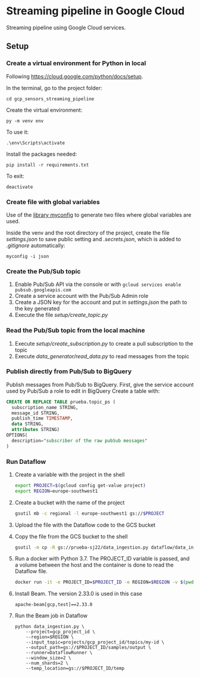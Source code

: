 # Streaming pipeline in Google Cloud
Streaming pipeline using Google Cloud services.

## Setup

### Create a virtual environment for Python in local

Following https://cloud.google.com/python/docs/setup.

In the terminal, go to the project folder:

`cd gcp_sensors_streaming_pipeline`

Create the virtual environment:

`py -m venv env`

To use it:

`.\env\Scripts\activate`

Install the packages needed:

```
pip install -r requirements.txt
```

To exit:

`deactivate`

### Create file with global variables

Use of the [library myconfig](https://pypi.org/project/myconfig/) to generate two files where global variables are used.

Inside the venv and the root directory of the project, create the file *settings.json* to save public setting and *.secrets.json*, which is added to *.gitignore* automatically:

`myconfig -i json`

### Create the Pub/Sub topic

1. Enable Pub/Sub API via the console or with `gcloud services enable pubsub.googleapis.com`
2. Create a service account with the Pub/Sub Admin role
3. Create a JSON key for the account and put in *settings.json* the path to the key generated
4. Execute the file *setup/create_topic.py*

### Read the Pub/Sub topic from the local machine

1. Execute *setup/create_subscription.py* to create a pull subscription to the topic
2. Execute *data_generator/read_data.py* to read messages from the topic

### Publish directly from Pub/Sub to BigQuery

Publish messages from Pub/Sub to BigQuery.
First, give the service account used by Pub/Sub a role to edit in BigQuery
Create a table with:

```sql
CREATE OR REPLACE TABLE prueba.topic_ps (
  subscription_name STRING,
  message_id STRING,
  publish_time TIMESTAMP,
  data STRING,
  attributes STRING)
OPTIONS(
  description="subscriber of the raw pubSub messages"
)
```

### Run Dataflow

1. Create a variable with the project in the shell

	```bash
	export PROJECT=$(gcloud config get-value project)
	export REGION=europe-southwest1
	```

2. Create a bucket with the name of the project

	```bash
	gsutil mb -c regional -l europe-southwest1 gs://$PROJECT
	```

3. Upload the file with the Dataflow code to the GCS bucket

4. Copy the file from the GCS bucket to the shell

	```bash
	gsutil -m cp -R gs://prueba-sj22/data_ingestion.py dataflow/data_ingestion.py
	```

5. Run a docker with Python 3.7. The PROJECT_ID variable is passed, and a volume between the host and the container is done to read the Dataflow file.

	```bash
	docker run -it -e PROJECT_ID=$PROJECT_ID -e REGION=$REGION -v $(pwd)/dataflow:/dataflow python:3.7 /bin/bash
	```

6. Install Beam. The version 2.33.0 is used in this case

	```
	apache-beam[gcp,test]==2.33.0
	```

7. Run the Beam job in Dataflow

	```
	python data_ingestion.py \
	    --project=gcp_project_id \
	    --region=$REGION \
	    --input_topic=projects/gcp_project_id/topics/my-id \
	    --output_path=gs://$PROJECT_ID/samples/output \
	    --runner=DataflowRunner \
	    --window_size=2 \
	    --num_shards=2 \
	    --temp_location=gs://$PROJECT_ID/temp
	```

	
